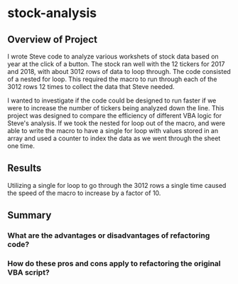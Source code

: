 # stock-analysis

## Overview of Project
I wrote Steve code to analyze various workshets of stock data based on year at the click of a button. The stock ran well with the 12 tickers for 2017 and 2018, with about 3012 rows of data to loop through. The code consisted of a nested for loop. This required the macro to run through each of the 3012 rows 12 times to collect the data that Steve needed. 

I wanted to investigate if the code could be designed to run faster if we were to increase the number of tickers being analyzed down the line. This project was designed to compare the efficiency of different VBA logic for Steve's analysis. If we took the nested for loop out of the macro, and were able to write the macro to have a single for loop with values stored in an array and used a counter to index the data as we went through the sheet one time. 
## Results
Utilizing a single for loop to go through the 3012 rows a single time caused the speed of the macro to increase by a factor of 10.



## Summary
### What are the advantages or disadvantages of refactoring code?
### How do these pros and cons apply to refactoring the original VBA script?
